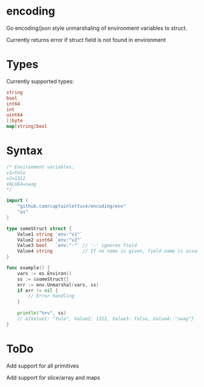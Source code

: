 # encoding
Go encoding/json style unmarshaling of environment variables to struct. 

Currently returns error if struct field is not found in environment

# Types
Currently supported types:
```Go
string
bool
int64
int
uint64
[]byte
map[string]bool
```

# Syntax
```Go
/* Environment variables:
v1=Yolo
v2=1312
VALUE4=swag
*/

import (
    "github.com/captainlettuce/encoding/env"
    "os"
)

type someStruct struct {
    Value1 string `env:"v1"`
    Value2 uint64 `env:"v2"`
    Value3 bool   `env:"-"` // '-' ignores field
    Value4 string           // If no name is given, field name is assumed in all caps, i.e VALUE4
}

func example() {
    vars := os.Environ()
    ss := &someStruct{}
    err := env.Unmarshal(vars, ss)
    if err != nil {
        // Error handling
    }
  
    println("%+v", ss)
    // &{Value1: "Yolo", Value2: 1312, Value3: false, Value4: "swag"}
}

```

# ToDo
Add support for all primitives

Add support for slice/array and maps
